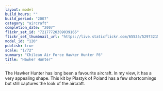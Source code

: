 ```yaml
---
layout: model
build_hours: ""
build_period: "2007"
category: "aircraft"
completion_date: "2007"
flickr_set_id: "72177720309039165"
flickr_set_thumbnail_url: "https://live.staticflickr.com/65535/52973215456_2794ea63df_m.jpg"
model_id: "120"
publish: true
scale: "1/72"
summary: "Chilean Air Force Hawker Hunter F6"
title: "Hawker Hunter"
---
```


The Hawker Hunter has long been a favourite aircraft. In my view, it has a very appealing shape. This kit by Plastyk of Poland has a few shortcomings but still captures the look of the aircraft. 
